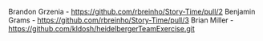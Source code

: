Brandon Grzenia - https://github.com/rbreinho/Story-Time/pull/2
Benjamin Grams - https://github.com/rbreinho/Story-Time/pull/3
Brian Miller - https://github.com/kldosh/heidelbergerTeamExercise.git
